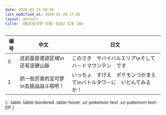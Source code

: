```yaml
---
date: 2020-02-23 20:56
last_modified_at: 2020-02-28 17:05
layout: default
title: 《精灵宝可梦 珍珠／钻石》文本 186
---
```

| 编号 | 中文 | 日文 |
| ---- | ---- | ---- |
| 0 | 这前面是遗迹区域\n还有坚硬山脉 | このさき　サバイバルエリア\nそして　ハ－ドマウンテン　です |
| 1 | 抓一些厉害的宝可梦\n去挑战战斗塔吧！ | いっちょ　すげえ　ポケモンつかまえて\nバトルタワ－に　いどんでみるか！ |
{: .table .table-bordered .table-hover .xz-pokemon-text .xz-pokemon-text-DP }